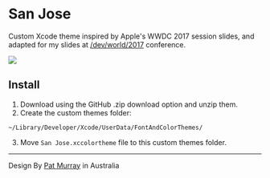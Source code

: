 # San Jose
Custom Xcode theme inspired by Apple's WWDC 2017 session slides, and adapted for my slides at [/dev/world/2017](http://2017.devworld.com.au) conference.

![](https://patmurraydev.github.io/San-Jose/example.png)

## Install
1. Download using the GitHub .zip download option and unzip them.
2. Create the custom themes folder: 
  ```
  ~/Library/Developer/Xcode/UserData/FontAndColorThemes/
  ```
3. Move `San Jose.xccolortheme` file to this custom themes folder.



------

Design By [Pat Murray](https://twitter.com/_patmurray) in Australia
